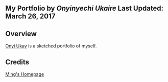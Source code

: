 **My Portfolio**
by _Onyinyechi Ukaire_ 
Last Updated: March 26, 2017
-------------------------------------------------------------------------

## Overview

[Onyi Ukay](https://oukaire.github.io/) is a sketched portfolio of myself.

## Credits
[Ming's Homepage](https://github.com/mchow01/mchow01.github.io)
